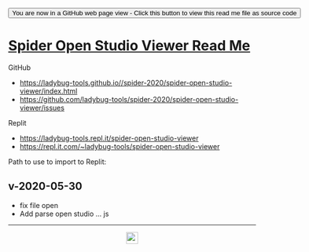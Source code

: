 <span style=display:none; >[You are now in a GitHub source code view - click this link to view Read Me file as a web page](https://ladybug-tools.github.io/spider-2020/spider-open-studio-viewer/readme.html "View file as a web page.") </span>

<div><input type=button onclick=window.location.href="https://github.com/ladybug-tools/spider-2020/spider-open-studio-viewer/"
value="You are now in a GitHub web page view - Click this button to view this read me file as source code" ></div>

# [Spider Open Studio Viewer Read Me]( ./readme.html )

GitHub

* https://ladybug-tools.github.io//spider-2020/spider-open-studio-viewer/index.html
* https://github.com/ladybug-tools/spider-2020/spider-open-studio-viewer/issues

Replit

* https://ladybug-tools.repl.it/spider-open-studio-viewer
* https://repl.it.com/~ladybug-tools/spider-open-studio-viewer

Path to use to import to Replit:

## v-2020-05-30

* fix file open
* Add parse open studio ... js


***

<center title="hello! Click me to go up to the top" ><a href=javascript:window.scrollTo(0,0); style=text-decoration:none; > <img width=24 src="https://ladybug.tools/artwork/icons_bugs/ico/spider.ico" > </a></center>
